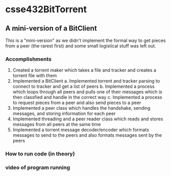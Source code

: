 # csse432BitTorrent
## A mini-version of a BitClient 
This is a "mini-version" as we didn't implement the formal way to get pieces from a peer (the rarest first) and some small logistical stuff was left out.

### Accomplishments
1. Created a torrent maker which takes a file and tracker and creates a torrent file with them
2. Implemented a BitClient
  a. Implemented torrent and tracker parsing to connect to tracker and get a list of peers
  b. Implemented a process which loops through all peers and pulls one of their messages which is then classfied and handle in the correct way
  c. Implemented a process to request pieces from a peer and also send pieces to a peer
6. Implemented a peer class which handles the handshake, sending messages, and storing information for each peer
7. Implemented threading and a peer reader class which reads and stores messages from all peers at the same time
8. Implemented a torrent message decoder/encoder which formats messages to send to the peers and also formats messages sent by the peers

### How to run code (in theory)


### video of program running

